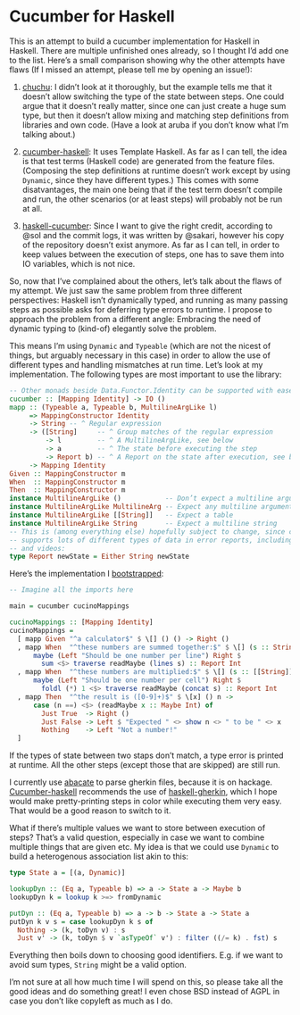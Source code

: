 # Cucumber for Haskell

This is an attempt to build a cucumber implementation for Haskell in Haskell.
There are multiple unfinished ones already, so I thought I’d add one to the
list.  Here’s a small comparison showing why the other attempts have flaws (If I
missed an attempt, please tell me by opening an issue!):

1. [chuchu][1]:  I didn’t look at it thoroughly, but the example tells me that
   it doesn’t allow switching the type of the state between steps.  One could
   argue that it doesn’t really matter, since one can just create a huge sum
   type, but then it doesn’t allow mixing and matching step definitions from
   libraries and own code.  (Have a look at aruba if you don’t know what I’m
   talking about.)

2. [cucumber-haskell][2]:  It uses Template Haskell.  As far as I can tell, the
  idea is that test terms (Haskell code) are generated from the feature files.
  (Composing the step definitions at runtime doesn’t work except by using
  `Dynamic`, since they have different types.)  This comes with some
  disatvantages, the main one being that if the test term doesn’t compile and
  run, the other scenarios (or at least steps) will probably not be run at all.

3. [haskell-cucumber][3]:  Since I want to give the right credit, according to
  @sol and the commit logs, it was written by @sakari, however his copy of the
  repository doesn’t exist anymore.  As far as I can tell, in order to keep
  values between the execution of steps, one has to save them into IO variables,
  which is not nice.

[1]: https://github.com/marcotmarcot/chuchu
[2]: https://github.com/sol/cucumber-haskell
[3]: https://github.com/Erkan-Yilmaz/haskell-cucumber

So, now that I’ve complained about the others, let’s talk about the flaws of my
attempt.  We just saw the same problem from three different perspectives:
Haskell isn’t dynamically typed, and running as many passing steps as possible
asks for deferring type errors to runtime.  I propose to approach the problem
from a different angle:  Embracing the need of dynamic typing to (kind-of)
elegantly solve the problem.

This means I’m using `Dynamic` and `Typeable` (which are not the nicest of
things, but arguably necessary in this case) in order to allow the use of
different types and handling mismatches at run time.  Let’s look at my
implementation.  The following types are most important to use the library:

```haskell
-- Other monads beside Data.Functor.Identity can be supported with ease.
cucumber :: [Mapping Identity] -> IO ()
mapp :: (Typeable a, Typeable b, MultilineArgLike l)
     => MappingConstructor Identity
     -> String -- ^ Regular expression
     -> ([String]     -- ^ Group matches of the regular expression
         -> l         -- ^ A MultilineArgLike, see below
         -> a         -- ^ The state before executing the step
         -> Report b) -- ^ A Report on the state after execution, see below
     -> Mapping Identity
Given :: MappingConstructor m
When  :: MappingConstructor m
Then  :: MappingConstructor m
instance MultilineArgLike ()           -- Don’t expect a multiline argument
instance MultilineArgLike MultilineArg -- Expect any multiline argument
instance MultilineArgLike [[String]]   -- Expect a table
instance MultilineArgLike String       -- Expect a multiline string
-- This is (among everything else) hopefully subject to change, since cucumber
-- supports lots of different types of data in error reports, including images
-- and videos:
type Report newState = Either String newState
```

Here’s the implementation I [bootstrapped][4]:

```haskell
-- Imagine all the imports here

main = cucumber cucinoMappings

cucinoMappings :: [Mapping Identity]
cucinoMappings =
  [ mapp Given "^a calculator$" $ \[] () () -> Right ()
  , mapp When  "^these numbers are summed together:$" $ \[] (s :: String) () ->
      maybe (Left "Should be one number per line") Right $
        sum <$> traverse readMaybe (lines s) :: Report Int
  , mapp When  "^these numbers are multiplied:$" $ \[] (s :: [[String]]) () ->
      maybe (Left "Should be one number per cell") Right $
        foldl (*) 1 <$> traverse readMaybe (concat s) :: Report Int
  , mapp Then  "^the result is ([0-9]+)$" $ \[x] () n ->
      case (n ==) <$> (readMaybe x :: Maybe Int) of
        Just True  -> Right ()
        Just False -> Left $ "Expected " <> show n <> " to be " <> x
        Nothing    -> Left "Not a number!"
  ]
```

[4]: https://github.com/cucumber/cucumber-bootstrap

If the types of state between two staps don’t match, a type error is printed at
runtime.  All the other steps (except those that are skipped) are still run.

I currently use [abacate][5] to parse gherkin files, because it is on hackage.
[Cucumber-haskell][2] recommends the use of [haskell-gherkin][6], which I hope
would make pretty-printing steps in color while executing them very easy.  That
would be a good reason to switch to it.

[5]: http://github.com/marcotmarcot/abacate
[6]: https://github.com/sakari/haskell-gherkin

What if there’s multiple values we want to store between execution of steps?
That’s a valid question, especially in case we want to combine multiple things
that are given etc.  My idea is that we could use `Dynamic` to build a
heterogenous association list akin to this:

```haskell
type State a = [(a, Dynamic)]

lookupDyn :: (Eq a, Typeable b) => a -> State a -> Maybe b
lookupDyn k = lookup k >=> fromDynamic

putDyn :: (Eq a, Typeable b) => a -> b -> State a -> State a
putDyn k v s = case lookupDyn k s of
  Nothing -> (k, toDyn v) : s
  Just v' -> (k, toDyn $ v `asTypeOf` v') : filter ((/= k) . fst) s
```

Everything then boils down to choosing good identifiers.  E.g. if we want to
avoid sum types, `String` might be a valid option.

I’m not sure at all how much time I will spend on this, so please take all the
good ideas and do something great!  I even chose BSD instead of AGPL in case you
don’t like copyleft as much as I do.
